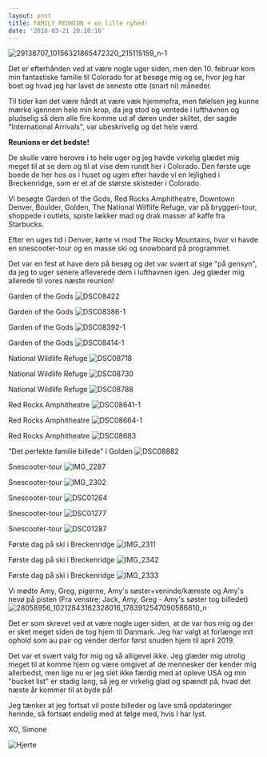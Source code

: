 ```yaml
---
layout: post
title: FAMILY REUNION + en lille nyhed!
date: '2018-03-21 20:10:16'
---
```


![29138707_10156321865472320_215115159_n-1](/content/images/2018/03/29138707_10156321865472320_215115159_n-1.jpg)

Det er efterhånden ved at være nogle uger siden, men den 10. februar kom min fantastiske familie til Colorado for at besøge mig og se, hvor jeg har boet og hvad jeg har lavet de seneste otte (snart ni) måneder. 

Til tider kan det være hårdt at være væk hjemmefra, men følelsen jeg kunne mærke igennem hele min krop, da jeg stod og ventede i lufthavnen og pludselig så dem alle fire komme ud af døren under skiltet, der sagde "International Arrivals", var ubeskrivelig og det hele værd. 

**Reunions er det bedste!**

De skulle være herovre i to hele uger og jeg havde virkelig glædet mig meget til at se dem og til at vise dem rundt her i Colorado. Den første uge boede de her hos os i huset og ugen efter havde vi en lejlighed i Breckenridge, som er et af de største skisteder i Colorado. 

Vi besøgte Garden of the Gods, Red Rocks Amphitheatre, Downtown Denver, Boulder, Golden, The National Wilflife Refuge, var på bryggeri-tour, shoppede i outlets, spiste lækker mad og drak masser af kaffe fra Starbucks. 

Efter en uges tid i Denver, kørte vi mod The Rocky Mountains, hvor vi havde en snescooter-tour og en masse ski og snowboard på programmet. 

Det var en fest at have dem på besøg og det var svært at sige "på gensyn", da jeg to uger senere afleverede dem i lufthavnen igen. Jeg glæder mig allerede til vores næste reunion!

Garden of the Gods
![DSC08422](/content/images/2018/03/DSC08422.JPG)

Garden of the Gods
![DSC08386-1](/content/images/2018/03/DSC08386-1.JPG)

Garden of the Gods
![DSC08392-1](/content/images/2018/03/DSC08392-1.JPG)

Garden of the Gods
![DSC08414-1](/content/images/2018/03/DSC08414-1.JPG)

National Wildlife Refuge
![DSC08718](/content/images/2018/03/DSC08718.JPG)

National Wildlife Refuge
![DSC08730](/content/images/2018/03/DSC08730.JPG)

National Wildlife Refuge
![DSC08788](/content/images/2018/03/DSC08788.JPG)

Red Rocks Amphitheatre
![DSC08641-1](/content/images/2018/03/DSC08641-1.JPG)

Red Rocks Amphitheatre
![DSC08664-1](/content/images/2018/03/DSC08664-1.JPG)

Red Rocks Amphitheatre
![DSC08683](/content/images/2018/03/DSC08683.JPG)

"Det perfekte familie billede" i Golden 
![DSC08882](/content/images/2018/03/DSC08882.JPG)

Snescooter-tour
![IMG_2287](/content/images/2018/03/IMG_2287.jpg)

Snescooter-tour
![IMG_2302](/content/images/2018/03/IMG_2302.jpg)

Snescooter-tour
![DSC01264](/content/images/2018/03/DSC01264.jpg)

Snescooter-tour
![DSC01277](/content/images/2018/03/DSC01277.jpg)

Snescooter-tour
![DSC01287](/content/images/2018/03/DSC01287.jpg)

Første dag på ski i Breckenridge
![IMG_2311](/content/images/2018/03/IMG_2311.jpg)

Første dag på ski i Breckenridge
![IMG_2342](/content/images/2018/03/IMG_2342.jpg)

Første dag på ski i Breckenridge
![IMG_2333](/content/images/2018/03/IMG_2333.jpg)

Vi mødte Amy, Greg, pigerne, Amy's søster+veninde/kæreste og Amy's nevø på pisten
(Fra venstre; Jack, Amy, Greg - Amy's søster tog billedet)
![28058956_10212843162328016_1783912547090586810_n](/content/images/2018/03/28058956_10212843162328016_1783912547090586810_n.jpg)

Det er som skrevet ved at være nogle uger siden, at de var hos mig og der er sket meget siden de tog hjem til Danmark. Jeg har valgt at forlænge mit ophold som 
au pair og vender derfor først snuden hjem til april 2019. 

Det var et svært valg for mig og så alligevel ikke. Jeg glæder mig utrolig meget til at komme hjem og være omgivet af de mennesker der kender mig allerbedst, men lige nu er jeg slet ikke færdig med at opleve USA og min "bucket list" er stadig lang, så jeg er virkelig glad og spændt på, hvad det næste år kommer til at byde på!

Jeg tænker at jeg fortsat vil poste billeder og lave små opdateringer herinde, så fortsæt endelig med at følge med, hvis I har lyst. 

XO, Simone

![Hjerte](/content/images/2018/03/Hjerte.jpg)


